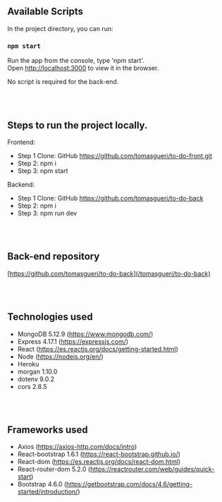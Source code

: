 ## Available Scripts

In the project directory, you can run:

### `npm start`

Run the app from the console, type 'npm start'.\
Open [http://localhost:3000](http://localhost:3000) to view it in the browser.

No script is required for the back-end.

<br>
<br>

## Steps to run the project locally. 
Frontend:
- Step 1 Clone: GitHub https://github.com/tomasgueri/to-do-front.git
- Step 2: npm i 
- Step 3: npm start

Backend: 
- Step 1 Clone: GitHub https://github.com/tomasgueri/to-do-back
- Step 2: npm i 
- Step 3: npm run dev

<br>
<br>

## Back-end repository
[https://github.com/tomasgueri/to-do-back](/tomasgueri/to-do-back)

<br>
<br>

## Technologies used
-   MongoDB 5.12.9 (https://www.mongodb.com/)
-   Express 4.17.1 (https://expressjs.com/)
-   React (https://es.reactjs.org/docs/getting-started.html)
-   Node (https://nodejs.org/en/)
-   Heroku
-   morgan 1.10.0
-   dotenv 9.0.2
-   cors 2.8.5

<br>
<br>

## Frameworks used
-   Axios (https://axios-http.com/docs/intro)
-   React-bootstrap 1.6.1 (https://react-bootstrap.github.io/)
-   React-dom (https://es.reactjs.org/docs/react-dom.html)
-   React-router-dom 5.2.0 (https://reactrouter.com/web/guides/quick-start)
-   Bootstrap 4.6.0 (https://getbootstrap.com/docs/4.6/getting-started/introduction/)